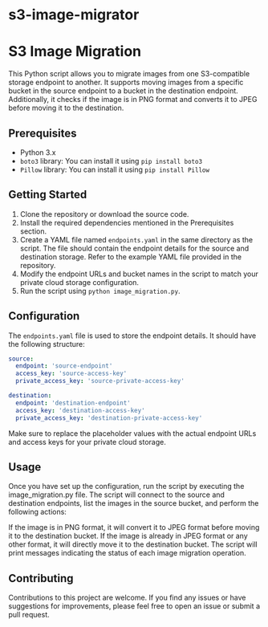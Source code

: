 # s3-image-migrator
# S3 Image Migration

This Python script allows you to migrate images from one S3-compatible storage endpoint to another. It supports moving images from a specific bucket in the source endpoint to a bucket in the destination endpoint. Additionally, it checks if the image is in PNG format and converts it to JPEG before moving it to the destination.

## Prerequisites

- Python 3.x
- `boto3` library: You can install it using `pip install boto3`
- `Pillow` library: You can install it using `pip install Pillow`

## Getting Started

1. Clone the repository or download the source code.
2. Install the required dependencies mentioned in the Prerequisites section.
3. Create a YAML file named `endpoints.yaml` in the same directory as the script. The file should contain the endpoint details for the source and destination storage. Refer to the example YAML file provided in the repository.
4. Modify the endpoint URLs and bucket names in the script to match your private cloud storage configuration.
5. Run the script using `python image_migration.py`.

## Configuration

The `endpoints.yaml` file is used to store the endpoint details. It should have the following structure:

```yaml
source:
  endpoint: 'source-endpoint'
  access_key: 'source-access-key'
  private_access_key: 'source-private-access-key'

destination:
  endpoint: 'destination-endpoint'
  access_key: 'destination-access-key'
  private_access_key: 'destination-private-access-key'
```
Make sure to replace the placeholder values with the actual endpoint URLs and access keys for your private cloud storage.

## Usage

Once you have set up the configuration, run the script by executing the image_migration.py file. The script will connect to the source and destination endpoints, list the images in the source bucket, and perform the following actions:

If the image is in PNG format, it will convert it to JPEG format before moving it to the destination bucket.
If the image is already in JPEG format or any other format, it will directly move it to the destination bucket.
The script will print messages indicating the status of each image migration operation.

## Contributing

Contributions to this project are welcome. If you find any issues or have suggestions for improvements, please feel free to open an issue or submit a pull request.

